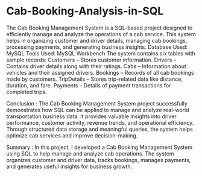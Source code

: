 # Cab-Booking-Analysis-in-SQL
The Cab Booking Management System is a SQL-based project designed to efficiently manage and analyze the operations of a cab service. This system helps in organizing customer and driver details, managing cab bookings, processing payments, and generating business insights.
Database Used: MySQL
Tools Used: MySQL Workbench
The system contains six tables with sample records:
Customers – Stores customer information.
Drivers – Contains driver details along with their ratings.
Cabs – Information about vehicles and their assigned drivers.
Bookings – Records of all cab bookings made by customers.
TripDetails – Stores trip-related data like distance, duration, and fare.
Payments – Details of payment transactions for completed trips.

Conclusion : The Cab Booking Management System project successfully demonstrates how SQL can be applied to manage and analyze real-world transportation business data. It provides valuable insights into driver performance, customer activity, revenue trends, and operational efficiency. Through structured data storage and meaningful queries, the system helps optimize cab services and improve decision-making.

Summary : In this project, I developed a Cab Booking Management System using SQL to help manage and analyze cab operations. The system organizes customer and driver data, tracks bookings, manages payments, and generates useful insights for business growth.


